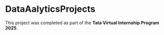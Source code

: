 # DataAalyticsProjects
This project was completed as part of the **Tata Virtual Internship Program 2025**.
